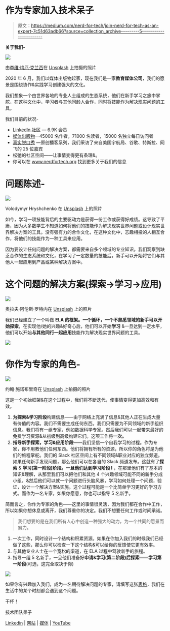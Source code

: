 # 作为专家加入技术呆子

> 原文：<https://medium.com/nerd-for-tech/join-nerd-for-tech-as-an-expert-7c51d63adb66?source=collection_archive---------5----------------------->

**关于我们-**

![](img/6040b0e76fc1f73d000231c8daf5fa87.png)

由[李维·梅厄·克兰西](https://unsplash.com/@levimeirclancy?utm_source=medium&utm_medium=referral)在 [Unsplash](https://unsplash.com?utm_source=medium&utm_medium=referral) 上拍摄的照片

2020 年 6 月，我们以媒体出版物起家，现在我们是一家**教育媒体公司**，我们的愿景是围绕协作&实践学习创建强大的文化。

我们想象一个由世界各地的专业人士组成的生态系统，他们在新手学习之旅中掌舵，在这种文化中，学习者与其他同龄人合作，同时将技能作为解决现实问题的工具。

我们目前的状况-

*   [LinkedIn 社区](https://www.linkedin.com/company/68185327/admin/) — 6.9K 会员
*   [媒体出版物](https://medium.com/nerd-for-tech)—45000 名作者，71000 名读者，15000 名独立每日访问者
*   [真实脱口秀](https://www.youtube.com/channel/UCZy3TVD71ttqVHL5P9A_JBw) —原创播客系列，我们采访了来自美国宇航局、谷歌、特斯拉、网飞的 25 位嘉宾
*   松弛的社区空间——让事情变得更有条理&。
*   你可以在 www.nerdfortech.org 找到更多关于我们的信息

# 问题陈述-

![](img/7389241530a4e17d385fe03364c73a67.png)

Volodymyr Hryshchenko 在 [Unsplash](https://unsplash.com?utm_source=medium&utm_medium=referral) 上的照片

如今，学习一项技能背后的主要驱动力是获得一份工作或获得好成绩。这导致了平庸，因为大多数学生不知道如何将他们的技能作为解决现实世界问题或设计现实世界解决方案的工具。没有强有力的合作文化，在这种文化中，志趣相投的人相互合作，将他们的技能作为一种工具来应用。

因为要设计任何问题的解决方案，都需要来自多个领域的专业知识。我们观察到缺乏合作的生态系统和文化，在学习了一定数量的技能后，新手可以开始将它们与其他人一起应用到产品或某种解决方案中。

# 这个问题的解决方案(探索->学习->应用)

![](img/5bed02e9f5f951c2d393e8eeb8415e2d.png)

奥拉夫·阿伦斯·罗特内在 [Unsplash](https://unsplash.com?utm_source=medium&utm_medium=referral) 上的照片

我们已经建立了一个叫做 **ELA 的框架。**一个循环，一个不熟悉领域的新手可以开始**探索**，在实现他/她的兴趣&好奇心后，他们可以开始**学习** &一旦达到一定水平，他们可以开始**与其他同行一起应用**技能作为解决现实世界问题的工具。

![](img/828c03f3d9368b970d922a26a3199802.png)

# 你作为专家的角色-

![](img/d5768e8aad63a40357ebe8d6435ff8cf.png)

约翰·施诺布里奇在 [Unsplash](https://unsplash.com?utm_source=medium&utm_medium=referral) 上拍摄的照片

这是一个初始框架&在这个过程中，我们将不断迭代，使事情变得更加高效和有效。

1.  **为探索&学习阶段**构建信息——由于网络上充满了信息&其他人正在生成大量有价值的内容。我们不需要生成任何东西。我们只需要为不同领域的新手组织信息。我们将有一组专家，例如数据科学专家。然后我们可以一起带来最好的免费学习资源&从初级到高级构建它们。这项工作将**一次。**
2.  **指导新手探索，学习&应用阶段**——我们坚信一个自我学习的过程。作为专家，你不用教他们任何东西。他们将拥有所有的资源，所以你的角色将是为他们的旅程掌舵。我们的 Slack 社区空间上有不同领域&职业对应的独立频道。如果任何新手发现问题，那么他们可以在各自的 Slack 频道发布。这就有了**探索** & **学习(第一阶段)**阶段。一旦他们达到**学习阶段 I** ，在那里他们有了基本的知识&理解，从那里我们可以把他们和其他 4 个兴趣领域可能不同的新手分成小组，&然后他们可以就一个问题进行头脑风暴，学习如何处理一个问题，验证，设计一个解决方案&实施。这个过程可能是一个比简单学习更好的学习方式。而作为一名专家，如果你愿意，你也可以指导 5 名新手。

简而言之，你作为专家的角色——这里的事情很灵活，因为我们都在合作中工作，所以如果你想休息或离开，我们尊重你的决定。我们不想要任何工作或时间承诺。

> 我们想要的是在我们所有人心中创造一种强大的动力，为一个共同的愿景而努力。

1.  一次工作，同时设计一个结构和积累资源。如果在你加入我们的时候我们已经做了这些，那么你可以检查一下这个结构&可以给你的反馈使它更有效率。
2.  与其他专业人士在一个宽松的渠道，在 ELA 过程中驾驶新手的旅程。
3.  指导一组 5 名新手，一旦他们准备好**申请&学习(第二阶段)**后**探索——学习第一阶段**(可选，这完全取决于你)

![](img/0d983a9e4f8a0b984276c7e0a1ec1dcd.png)

如果你有兴趣加入我们，成为一名期待解决问题的专家，请填写这张[表格](https://docs.google.com/forms/d/e/1FAIpQLSfhoICNEl6X5BKoa69zonT0TE7SH2a7-fFejUk4ky2k4cZFDQ/viewform)，我们在生活中的某个时刻都会遇到这个问题。

干杯！

技术团队呆子

[Linkedin](https://www.linkedin.com/company/nerdfortech/?viewAsMember=true) | [网站](https://www.nerdfortech.org/) | [媒体](https://medium.com/nerd-for-tech) | [YouTube](https://www.youtube.com/channel/UCZy3TVD71ttqVHL5P9A_JBw)